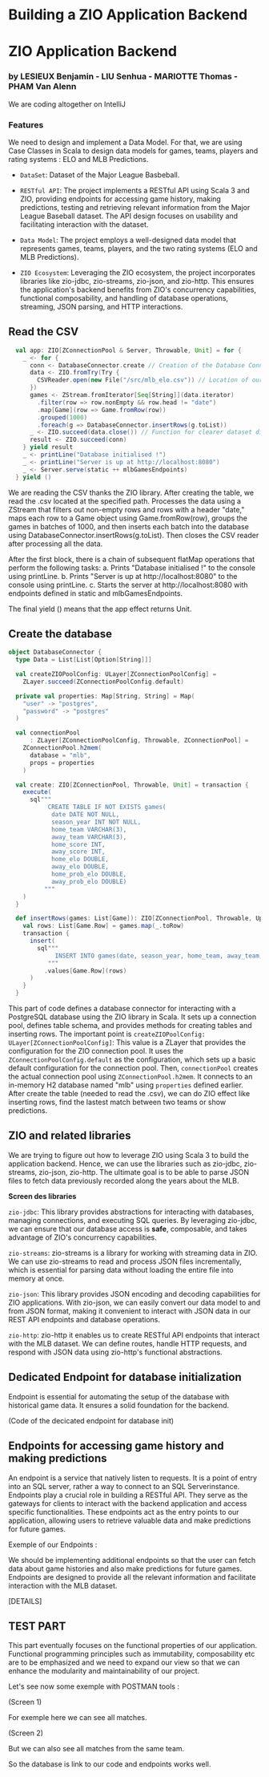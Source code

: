 # Building a ZIO Application Backend

# ZIO Application Backend
### by LESIEUX Benjamin - LIU Senhua -  MARIOTTE Thomas - PHAM Van Alenn

We are coding altogether on IntelliJ


### **Features**

We need to design and implement a Data Model.
For that, we are using Case Classes in Scala to design data models for games, teams, players and rating systems : ELO and MLB Predictions.

- `DataSet`: Dataset of the Major League Basbeball.

- `RESTful API`: The project implements a RESTful API using Scala 3 and ZIO, providing endpoints for accessing game history, making predictions, testing and retrieving relevant information from the Major League Baseball dataset. The API design focuses on usability and facilitating interaction with the dataset.

- `Data Model`: The project employs a well-designed data model that represents games, teams, players, and the two rating systems (ELO and MLB Predictions).

- `ZIO Ecosystem`: Leveraging the ZIO ecosystem, the project incorporates libraries like zio-jdbc, zio-streams, zio-json, and zio-http. This ensures the application's backend benefits from ZIO's concurrency capabilities, functional composability, and handling of database operations, streaming, JSON parsing, and HTTP interactions.

## Read the CSV

```scala
  val app: ZIO[ZConnectionPool & Server, Throwable, Unit] = for {
    _ <- for {
      conn <- DatabaseConnector.create // Creation of the Database Connector
      data <- ZIO.fromTry(Try {
        CSVReader.open(new File("/src/mlb_elo.csv")) // Location of our dataset
      })
      games <- ZStream.fromIterator[Seq[String]](data.iterator)
        .filter(row => row.nonEmpty && row.head != "date")
        .map[Game](row => Game.fromRow(row))
        .grouped(1000)
        .foreach(g => DatabaseConnector.insertRows(g.toList))
      _ <- ZIO.succeed(data.close()) // Function for clearer dataset display
      result <- ZIO.succeed(conn)
    } yield result
    _ <- printLine("Database initialised !")
    _ <- printLine("Server is up at http://localhost:8080")
    _ <- Server.serve(static ++ mlbGamesEndpoints)
  } yield ()
 ```

We are reading the CSV thanks the ZIO library.
After creating the table, we read the .csv located at the specified path.
Processes the data using a ZStream that filters out non-empty rows and rows with a header "date," maps each row to a Game object using Game.fromRow(row), groups the games in batches of 1000, and then inserts each batch into the database using DatabaseConnector.insertRows(g.toList).
Then closes the CSV reader after processing all the data.

After the first block, there is a chain of subsequent flatMap operations that perform the following tasks:
a. Prints "Database initialised !" to the console using printLine.
b. Prints "Server is up at http://localhost:8080" to the console using printLine.
c. Starts the server at http://localhost:8080 with endpoints defined in static and mlbGamesEndpoints.

The final yield () means that the app effect returns Unit.

## Create the database

```scala
object DatabaseConnector {
  type Data = List[List[Option[String]]]

  val createZIOPoolConfig: ULayer[ZConnectionPoolConfig] =
    ZLayer.succeed(ZConnectionPoolConfig.default)

  private val properties: Map[String, String] = Map(
    "user" -> "postgres",
    "password" -> "postgres"
  )

  val connectionPool
      : ZLayer[ZConnectionPoolConfig, Throwable, ZConnectionPool] =
    ZConnectionPool.h2mem(
      database = "mlb",
      props = properties
    )

  val create: ZIO[ZConnectionPool, Throwable, Unit] = transaction {
    execute(
      sql"""
           CREATE TABLE IF NOT EXISTS games(
            date DATE NOT NULL,
            season_year INT NOT NULL,
            home_team VARCHAR(3),
            away_team VARCHAR(3),
            home_score INT,
            away_score INT,
            home_elo DOUBLE,
            away_elo DOUBLE,
            home_prob_elo DOUBLE,
            away_prob_elo DOUBLE)
          """
    )
  }

  def insertRows(games: List[Game]): ZIO[ZConnectionPool, Throwable, UpdateResult] = {
    val rows: List[Game.Row] = games.map(_.toRow)
    transaction {
      insert(
        sql"""
             INSERT INTO games(date, season_year, home_team, away_team, home_score, away_score, home_elo, away_elo, home_prob_elo, away_prob_elo)
           """
          .values[Game.Row](rows)
      )
    }
  }
```
This part of code defines a database connector for interacting with a PostgreSQL database using the ZIO library in Scala. It sets up a connection pool, defines table schema, and provides methods for creating tables and inserting rows.
The important point is `createZIOPoolConfig: ULayer[ZConnectionPoolConfig]`: This value is a ZLayer that provides the configuration for the ZIO connection pool. It uses the `ZConnectionPoolConfig.default` as the configuration, which sets up a basic default configuration for the connection pool.
Then, `connectionPool` creates the actual connection pool using `ZConnectionPool.h2mem`. It connects to an in-memory H2 database named "mlb" using `properties` defined earlier.
After create the table (needed to read the .csv), we can do ZIO effect like inserting rows, find the lastest match between two teams or show predictions.

## ZIO and related libraries


We are trying to figure out how to leverage ZIO using Scala 3 to build the application backend. Hence, we can use the libraries such as zio-jdbc, zio-streams, zio-json, zio-http. The ultimate goal is to be able to parse JSON files to fetch data previously recorded along the years about the MLB.

**Screen des libraries**

`zio-jdbc`: This library provides abstractions for interacting with databases, managing connections, and executing SQL queries. By leveraging zio-jdbc, we can ensure that our database access is **safe**, composable, and takes advantage of ZIO's concurrency capabilities.

`zio-streams`: zio-streams is a library for working with streaming data in ZIO. We can use zio-streams to read and process JSON files incrementally, which is essential for parsing data without loading the entire file into memory at once.

`zio-json`: This library provides JSON encoding and decoding capabilities for ZIO applications. With zio-json, we can easily convert our data model to and from JSON format, making it convenient to interact with JSON data in our REST API endpoints and database operations.

`zio-http`: zio-http it enables us to create RESTful API endpoints that interact with the MLB dataset. We can define routes, handle HTTP requests, and respond with JSON data using zio-http's functional abstractions.


## Dedicated Endpoint for database initialization

Endpoint is essential for automating the setup of the database with historical game data. It ensures a solid foundation for the backend.

(Code of the decicated endpoint for database init)

## Endpoints for accessing game history and making predictions

An endpoint is a service that natively listen to requests. It is a point of entry into an SQL server, rather a way to connect to an SQL Serverinstance.
Endpoints play a crucial role in building a RESTful API. They serve as the gateways for clients to interact with the backend application and access specific functionalities. These endpoints act as the entry points to our application, allowing users to retrieve valuable data and make predictions for future games.

Exemple of our Endpoints :


We should be implementing additional endpoints so that the user can fetch data about game histories and also make predictions for future games. Endpoints are designed to provide all the relevant information and facilitate interaction with the MLB dataset.

[DETAILS]

## TEST PART

This part eventually focuses on the functional properties of our application. Functional programming principles such as immutability, composability etc are to be emphasized and we need to expand our view so that we can enhance the modularity and maintainability of our project.

Let's see now some exemple with POSTMAN tools :

(Screen 1)

For exemple here we can see all matches.

(Screen 2)

But we can also see all matches from the same team.

So the database is link to our code and endpoints works well.
